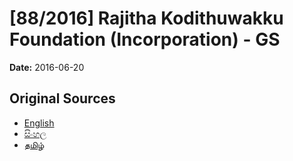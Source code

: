# [88/2016] Rajitha Kodithuwakku Foundation (Incorporation) - GS

**Date:** 2016-06-20

## Original Sources

- [English](https://documents.gov.lk/view/bills/2016/6/88-2016_E.pdf)
- [සිංහල](https://documents.gov.lk/view/bills/2016/6/88-2016_S.pdf)
- [தமிழ்](https://documents.gov.lk/view/bills/2016/6/88-2016_T.pdf)

